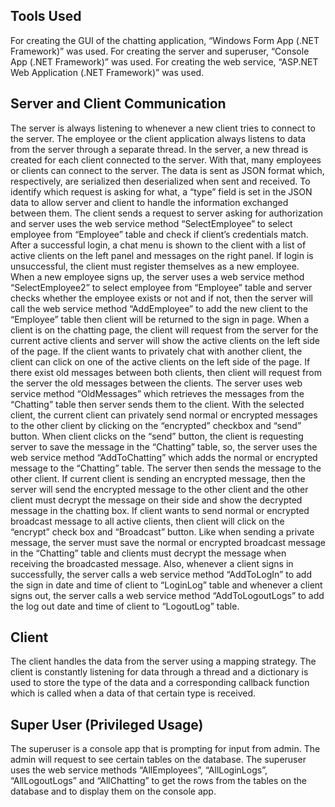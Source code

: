 ## Tools Used
For creating the GUI of the chatting application, “Windows Form App (.NET Framework)” was used. For creating the server and superuser, “Console App (.NET Framework)” was used. For creating the web service, “ASP.NET Web Application (.NET Framework)” was used. 

## Server and Client Communication
The server is always listening to whenever a new client tries to connect to the server. The employee or the client application always listens to data from the server through a separate thread. In the server, a new thread is created for each client connected to the server. With that, many employees or clients can connect to the server. The data is sent as JSON format which, respectively, are serialized then deserialized when sent and received. To identify which request is asking for what, a “type” field is set in the JSON data to allow server and client to handle the information exchanged between them. The client sends a request to server asking for authorization and server uses the web service method “SelectEmployee” to select employee from “Employee” table and check if client’s credentials match. After a successful login, a chat menu is shown to the client with a list of active clients on the left panel and messages on the right panel. If login is unsuccessful, the client must register themselves as a new employee. When a new employee signs up, the server uses a web service method “SelectEmployee2” to select employee from “Employee” table and server checks whether the employee exists or not and if not, then the server will call the web service method “AddEmployee” to add the new client to the “Employee” table then client will be returned to the sign in page. When a client is on the chatting page, the client will request from the server for the current active clients and server will show the active clients on the left side of the page. If the client wants to privately chat with another client, the client can click on one of the active clients on the left side of the page. If there exist old messages between both clients, then client will request from the server the old messages between the clients. The server uses web service method “OldMessages” which retrieves the messages from the “Chatting” table then server sends them to the client. With the selected client, the current client can privately send normal or encrypted messages to the other client by clicking on the “encrypted” checkbox and “send” button. When client clicks on the “send” button, the client is requesting server to save the message in the “Chatting” table, so, the server uses the web service method “AddToChatting” which adds the normal or encrypted message to the “Chatting” table. The server then sends the message to the other client. If current client is sending an encrypted message, then the server will send the encrypted message to the other client and the other client must decrypt the message on their side and show the decrypted message in the chatting box. If client wants to send normal or encrypted broadcast message to all active clients, then client will click on the “encrypt” check box and “Broadcast” button. Like when sending a private message, the server must save the normal or encrypted broadcast message in the “Chatting” table and clients must decrypt the message when receiving the broadcasted message. Also, whenever a client signs in successfully, the server calls a web service method “AddToLogIn” to add the sign in date and time of client to “LoginLog” table and whenever a client signs out, the server calls a web service method “AddToLogoutLogs” to add the log out date and time of client to “LogoutLog” table. 

## Client 
The client handles the data from the server using a mapping strategy. The client is constantly listening for data through a thread and a dictionary is used to store the type of the data and a corresponding callback function which is called when a data of that certain type is received. 


## Super User (Privileged Usage)
The superuser is a console app that is prompting for input from admin. The admin will request to see certain tables on the database. The superuser uses the web service methods “AllEmployees”, “AllLoginLogs”, “AllLogoutLogs” and “AllChatting” to get the rows from the tables on the database and to display them on the console app.  

